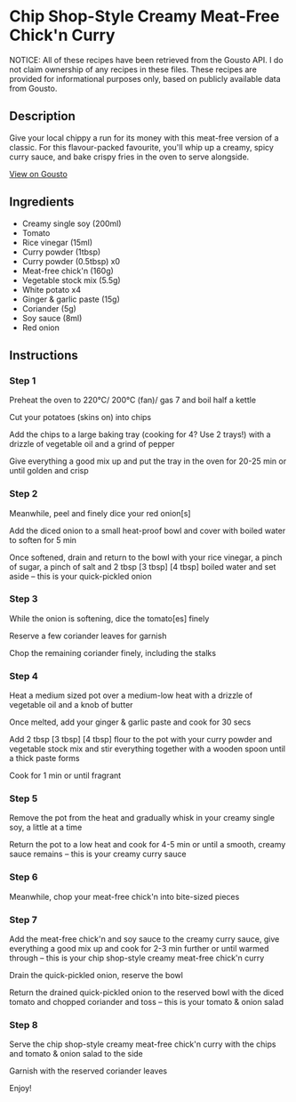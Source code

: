 # Chip Shop-Style Creamy Meat-Free Chick'n Curry

NOTICE: All of these recipes have been retrieved from the Gousto API. I do not claim ownership of any recipes in these files. These recipes are provided for informational purposes only, based on publicly available data from Gousto.

## Description

Give your local chippy a run for its money with this meat-free version of a classic. For this flavour-packed favourite, you'll whip up a creamy, spicy curry sauce, and bake crispy fries in the oven to serve alongside. 


[View on Gousto](https://www.gousto.co.uk/recipes/cookbook/chip-shop-style-creamy-meat-free-chicken-curry)

## Ingredients

- Creamy single soy (200ml)
- Tomato
- Rice vinegar (15ml)
- Curry powder (1tbsp)
- Curry powder (0.5tbsp) x0
- Meat-free chick'n (160g)
- Vegetable stock mix (5.5g)
- White potato x4
- Ginger & garlic paste (15g)
- Coriander (5g)
- Soy sauce (8ml)
- Red onion

## Instructions


### Step 1

Preheat the oven to 220°C/ 200°C (fan)/ gas 7 and boil half a kettle

Cut your potatoes (skins on) into chips

Add the chips to a large baking tray (cooking for 4? Use 2 trays!) with a drizzle of vegetable oil and a grind of pepper

Give everything a good mix up and put the tray in the oven for 20-25 min or until golden and crisp


### Step 2

Meanwhile, peel and finely dice your red onion[s]

Add the diced onion to a small heat-proof bowl and cover with boiled water to soften for 5 min

Once softened, drain and return to the bowl with your rice vinegar, a pinch of sugar, a pinch of salt and 2 tbsp <span class="text-purple">[3 tbsp]</span> <span class="text-danger">[4 tbsp]</span> boiled water and set aside – this is your quick-pickled onion


### Step 3

While the onion is softening, dice the tomato<span class="text-danger">[es] </span>finely

Reserve a few coriander leaves for garnish

Chop the remaining coriander finely, including the stalks


### Step 4

Heat a medium sized pot over a medium-low heat with a drizzle of vegetable oil and a knob of butter

Once melted, add your ginger & garlic paste and cook for 30 secs

Add 2 tbsp <span class="text-purple">[3 tbsp]</span> <span class="text-danger">[4 tbsp]</span> flour to the pot with your curry powder and vegetable stock mix and stir everything together with a wooden spoon until a thick paste forms

Cook for 1 min or until fragrant


### Step 5

Remove the pot from the heat and gradually whisk in your creamy single soy, a little at a time

Return the pot to a low heat and cook for 4-5 min or until a smooth, creamy sauce remains – this is your creamy curry sauce


### Step 6

Meanwhile, chop your meat-free chick'n into bite-sized pieces


### Step 7

Add the meat-free chick'n and soy sauce to the creamy curry sauce, give everything a good mix up and cook for 2-3 min further or until warmed through – this is your chip shop-style creamy meat-free chick'n curry

Drain the quick-pickled onion, reserve the bowl

Return the drained quick-pickled onion to the reserved bowl with the diced tomato and chopped coriander and toss – this is your tomato & onion salad

### Step 8

Serve the chip shop-style creamy meat-free chick'n curry with the chips and tomato & onion salad to the side

Garnish with the reserved coriander leaves

Enjoy!

